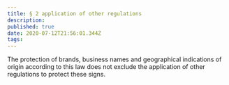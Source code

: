```yaml
---
title: § 2 application of other regulations 
description: 
published: true
date: 2020-07-12T21:56:01.344Z
tags: 
---
```


The protection of brands, business names and geographical indications of origin according to this law does not exclude the application of other regulations to protect these signs.